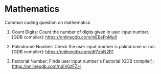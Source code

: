# Mathematics
Common coding question on mathematics

1. Count Digits: Count the number of digits given in user input  number.
[GDB compiler]: https://onlinegdb.com/mEEeFpMu8

2. Palindrome Number: Check the user input number is palindrome or not.
[GDB compiler]: https://onlinegdb.com/df7zbN2R1

3. Factorial Number: Finds user input number's Factorial
[GDB compiler]: https://onlinegdb.com/ndIV6zFZH